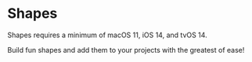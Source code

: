 # Shapes

Shapes requires a minimum of macOS 11, iOS 14, and tvOS 14.

Build fun shapes and add them to your projects
with the greatest of ease!

